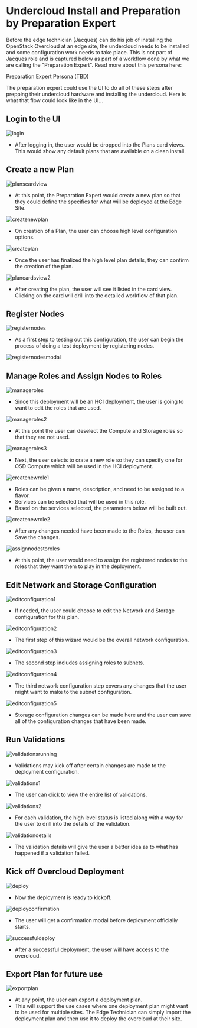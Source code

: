# Undercloud Install and Preparation by Preparation Expert
Before the edge technician (Jacques) can do his job of installing the OpenStack Overcloud at an edge site, the undercloud needs to be installed and some configuration work needs to take place. This is not part of Jacques role and is captured below as part of a workflow done by what we are calling the "Preparation Expert". Read more about this persona here:

Preparation Expert Persona (TBD)

The preparation expert could use the UI to do all of these steps after prepping their undercloud hardware and installing the undercloud. Here is what that flow could look like in the UI...

## Login to the UI
![login](img/2017-7-24-TripleO-UI_13_PrepWork15.png)
- After logging in, the user would be dropped into the Plans card views. This would show any default plans that are available on a clean install.

## Create a new Plan
![planscardview](img/2017-7-24-TripleO-UI_13_PrepWork16.png)
- At this point, the Preparation Expert would create a new plan so that they could define the specifics for what will be deployed at the Edge Site.

![createnewplan](img/2017-7-24-TripleO-UI_13_PrepWork17.png)
- On creation of a Plan, the user can choose high level configuration options.  

![createplan](img/2017-7-24-TripleO-UI_13_PrepWork18.png)
- Once the user has finalized the high level plan details, they can confirm the creation of the plan.

![plancardsview2](img/2017-7-24-TripleO-UI_13_PrepWork19.png)
- After creating the plan, the user will see it listed in the card view. Clicking on the card will drill into the detailed workflow of that plan.

## Register Nodes
![registernodes](img/2017-7-24-TripleO-UI_13_PrepWork20.png)
- As a first step to testing out this configuration, the user can begin the process of doing a test deployment by registering nodes.

![registernodesmodal](img/2017-7-24-TripleO-UI_13_PrepWork21.png)

## Manage Roles and Assign Nodes to Roles
![manageroles](img/2017-7-24-TripleO-UI_13_PrepWork22.png)
- Since this deployment will be an HCI deployment, the user is going to want to edit the roles that are used.

![manageroles2](img/2017-7-24-TripleO-UI_13_PrepWork23.png)
- At this point the user can deselect the Compute and Storage roles so that they are not used.

![manageroles3](img/2017-7-24-TripleO-UI_13_PrepWork24.png)
- Next, the user selects to crate a new role so they can specify one for OSD Compute which will be used in the HCI deployment.

![createnewrole1](img/2017-7-24-TripleO-UI_13_PrepWork25.png)
- Roles can be given a name, description, and need to be assigned to a flavor.
- Services can be selected that will be used in this role.
- Based on the services selected, the parameters below will be built out.

![createnewrole2](img/2017-7-24-TripleO-UI_13_PrepWork26.png)
- After any changes needed have been made to the Roles, the user can Save the changes.

![assignnodestoroles](img/2017-7-24-TripleO-UI_13_PrepWork27.png)
- At this point, the user would need to assign the registered nodes to the roles that they want them to play in the deployment.

## Edit Network and Storage Configuration
![editconfiguration1](img/2017-7-24-TripleO-UI_13_PrepWork28.png)
- If needed, the user could choose to edit the Network and Storage configuration for this plan.

![editconfiguration2](img/2017-7-24-TripleO-UI_13_PrepWork29.png)
- The first step of this wizard would be the overall network configuration.

![editconfiguration3](img/2017-7-24-TripleO-UI_13_PrepWork30.png)
- The second step includes assigning roles to subnets.

![editconfiguration4](img/2017-7-24-TripleO-UI_13_PrepWork31.png)
- The third network configuration step covers any changes that the user might want to make to the subnet configuration.

![editconfiguration5](img/2017-7-24-TripleO-UI_13_PrepWork32.png)
- Storage configuration changes can be made here and the user can save all of the configuration changes that have been made.

## Run Validations
![validationsrunning](img/2017-7-24-TripleO-UI_13_PrepWork33.png)
- Validations may kick off after certain changes are made to the deployment configuration.

![validations1](img/2017-7-24-TripleO-UI_13_PrepWork34.png)
- The user can click to view the entire list of validations.

![validations2](img/2017-7-24-TripleO-UI_13_PrepWork35.png)
- For each validation, the high level status is listed along with a way for the user to drill into the details of the validation.

![validationdetails](img/2017-7-24-TripleO-UI_13_PrepWork36.png)
- The validation details will give the user a better idea as to what has happened if a validation failed.

## Kick off Overcloud Deployment
![deploy](img/2017-7-24-TripleO-UI_13_PrepWork37.png)
- Now the deployment is ready to kickoff.

![deployconfirmation](img/2017-7-24-TripleO-UI_13_PrepWork38.png)
- The user will get a confirmation modal before deployment officially starts.

![successfuldeploy](img/2017-7-24-TripleO-UI_13_PrepWork39.png)
- After a successful deployment, the user will have access to the overcloud.

## Export Plan for future use
![exportplan](img/2017-7-24-TripleO-UI_13_PrepWork40.png)
- At any point, the user can export a deployment plan.
- This will support the use cases where one deployment plan might want to be used for multiple sites. The Edge Technician can simply import the deployment plan and then use it to deploy the overcloud at their site.

